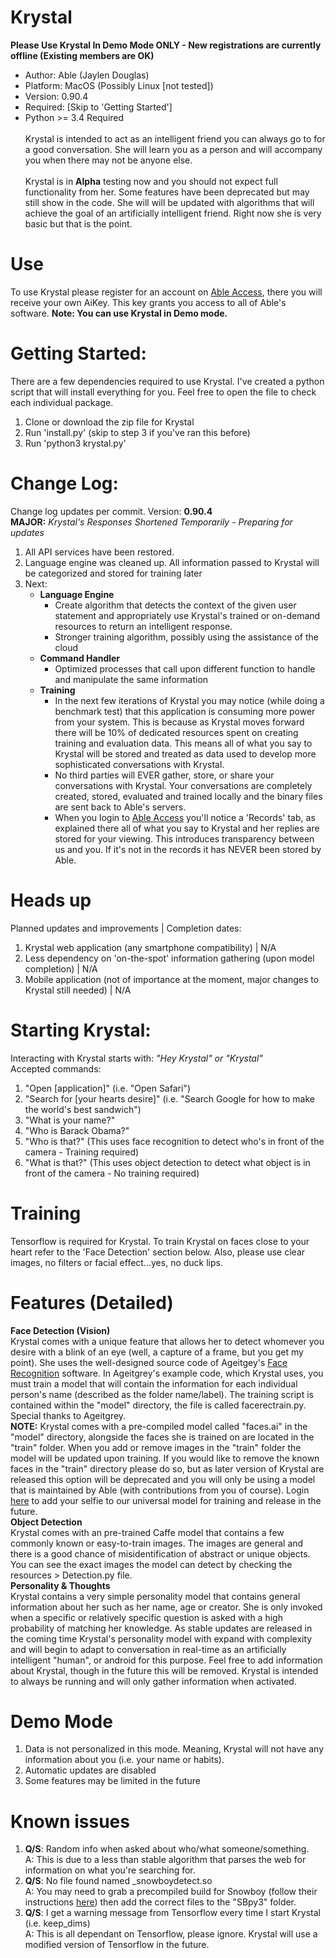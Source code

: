 # Krystal
<b>Please Use Krystal In Demo Mode ONLY - New registrations are currently offline (Existing members are OK)</b>
- Author: Able (Jaylen Douglas)
- Platform: MacOS (Possibly Linux [not tested])
- Version: 0.90.4
- Required: [Skip to 'Getting Started']
- Python >= 3.4 Required<br><br>
Krystal is intended to act as an intelligent friend you can always go to for a good conversation. 
She will learn you as a person and will accompany you when there may not be anyone else. <br><br>
Krystal is in <b>Alpha</b> testing 
now and you should not expect full functionality from her. Some features have been deprecated but may still show in the code. She will will be updated with algorithms that will achieve the goal of an artificially intelligent friend. Right now she is very basic but that is the point. 
# Use
To use Krystal please register for an account on <a href="http://www.able.digital#access">Able Access</a>, there you will receive
your own AiKey. This key grants you access to all of Able's software.
<b>Note: You can use Krystal in Demo mode.</b>

# Getting Started:
There are a few dependencies required to use Krystal. I've created a python script that will install everything for you.
Feel free to open the file to check each individual package.
1) Clone or download the zip file for Krystal<br>
2) Run 'install.py' (skip to step 3 if you've ran this before)
3) Run 'python3 krystal.py'

# Change Log:
Change log updates per commit. Version: <b>0.90.4</b><br>
<b>MAJOR:</b> *Krystal's Responses Shortened Temporarily - Preparing for updates*
1) All API services have been restored.
2) Language engine was cleaned up. All information passed to Krystal will be categorized and stored for training later
3) Next: <br />
    - <b>Language Engine</b>
        * Create algorithm that detects the context of the given user statement and appropriately use Krystal's trained
        or on-demand resources to return an intelligent response.
        * Stronger training algorithm, possibly using the assistance of the cloud
    - <b>Command Handler</b>
        * Optimized processes that call upon different function to handle and manipulate the same information
    - <b>Training</b>
        * In the next few iterations of Krystal you may notice (while doing a benchmark test) that this application
        is consuming more power from your system. This is because as Krystal moves forward there will be 10% of dedicated
         resources spent on creating training and evaluation data. This means all of what you say to Krystal will be 
         stored and treated as data used to develop more sophisticated conversations with Krystal. 
        * No third parties will EVER gather, store, or share your conversations with Krystal. Your conversations are 
        completely created, stored, evaluated and trained locally and the binary files are sent back to Able's servers.
        * When you login to <a href="http://www.able.digital/access">Able Access</a> you'll notice a 'Records' tab, 
        as explained there all of what you say to Krystal and her replies are stored for your viewing. This introduces
        transparency between us and you. If it's not in the records it has NEVER been stored by Able.
# Heads up
Planned updates and improvements | Completion dates:
1) Krystal web application (any smartphone compatibility) | N/A
2) Less dependency on 'on-the-spot' information gathering (upon model completion) | N/A
3) Mobile application (not of importance at the moment, major changes to Krystal still needed) | N/A

# Starting Krystal: 
Interacting with Krystal starts with: <i>"Hey Krystal" or "Krystal"</i><br>
Accepted commands:

1) "Open [application]" (i.e. "Open Safari")
2) "Search for [your hearts desire]" (i.e. "Search Google for how to make the world's best sandwich")
1) "What is your name?"
2) "Who is Barack Obama?"
3) "Who is that?" (This uses face recognition to detect who's in front of the camera - Training required)
4) "What is that?" (This uses object detection to detect what object is in front of the camera - No training required)
# Training
Tensorflow is required for Krystal. To train Krystal on faces close to your heart refer to the 'Face Detection' section below. Also, please use clear images, no filters or facial effect...yes, no duck lips.


# Features (Detailed)
<b>Face Detection (Vision)</b><br />
Krystal comes with a unique feature that allows her to detect whomever you desire with a blink of an eye (well, a 
capture of a frame, but you get my point). She uses the well-designed source code of Ageitgey's 
<a href="https://github.com/ageitgey/face_recognition">Face Recognition</a> software. In Ageitgrey's example code, 
which Krystal uses, you must train a model that will contain the information for each individual person's name 
(described as the folder name/label). The training script is contained within the "model" directory, the file is called 
facerectrain.py. Special thanks to Ageitgrey. <br />
<b>NOTE:</b> Krystal comes with a pre-compiled model called "faces.ai" in the "model" directory, alongside the faces 
she is trained on are located in the "train" folder. When you add or remove images in the "train" folder the model will 
be updated upon training. If you would like to remove the known faces in the "train" directory please do so, but as 
later version of Krystal are released this option will be deprecated and you will only be using a model that is 
maintained by Able (with contributions from you of course). Login <a href="http://www.able.digital/access/login.php">here</a> 
to add your selfie to our universal model for training and release in the future.
<br />
<b>Object Detection</b><br />
Krystal comes with an pre-trained Caffe model that contains a few commonly known or easy-to-train images. The images are 
general and there is a good chance of misidentification of abstract or unique objects. You can see the exact images the 
model can detect by checking the resources > Detection.py file. 
<br />
<b>Personality & Thoughts</b><br />
Krystal contains a very simple personality model that contains general information about her such as her name, age or 
creator. She is only invoked when a specific or relatively specific question is asked with a high probability of 
matching her knowledge. As stable updates are released in the coming time Krystal's personality model with expand with 
complexity and will begin to adapt to conversation in real-time as an artificially intelligent "human", or android for 
this purpose. Feel free to add information about Krystal, though in the future this will be removed. Krystal is intended 
to always be running and will only gather information when activated.<br>

# Demo Mode
1) Data is not personalized in this mode. Meaning, Krystal will not have any information about you (i.e. your name or habits).
2) Automatic updates are disabled
3) Some features may be limited in the future

# Known issues
1) <b>Q/S</b>: Random info when asked about who/what someone/something.<br />
   A: This is due to a less than stable algorithm that parses the web for information on what you're searching for.<br>
2) <b>Q/S</b>: No file found named _snowboydetect.so<br />
   A: You may need to grab a precompiled build for Snowboy (follow their instructions <a href="https://github.com/Kitt-AI/snowboy">here</a>) then add the correct files to the "SBpy3" folder.
3) <b>Q/S</b>: I get a warning message from Tensorflow every time I start Krystal (i.e. keep_dims)<br />
   A: This is all dependant on Tensorflow, please ignore. Krystal will use a modified version of Tensorflow in the future.

